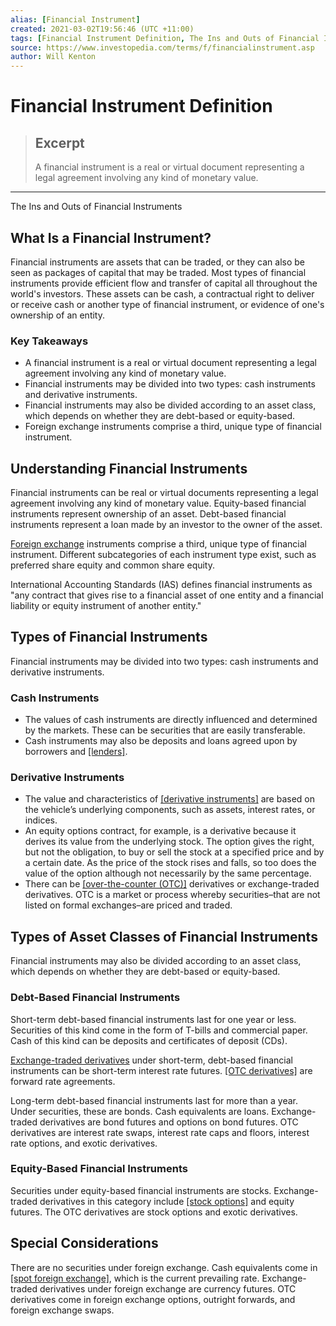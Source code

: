 ```yaml
---
alias: [Financial Instrument]
created: 2021-03-02T19:56:46 (UTC +11:00)
tags: [Financial Instrument Definition, The Ins and Outs of Financial Instruments]
source: https://www.investopedia.com/terms/f/financialinstrument.asp
author: Will Kenton
---
```


# Financial Instrument Definition

> ## Excerpt
> A financial instrument is a real or virtual document representing a legal agreement involving any kind of monetary value.

---

The Ins and Outs of Financial Instruments
## What Is a Financial Instrument?

Financial instruments are assets that can be traded, or they can also be seen as packages of capital that may be traded. Most types of financial instruments provide efficient flow and transfer of capital all throughout the world's investors. These assets can be cash, a contractual right to deliver or receive cash or another type of financial instrument, or evidence of one's ownership of an entity.

### Key Takeaways

-   A financial instrument is a real or virtual document representing a legal agreement involving any kind of monetary value. 
-   Financial instruments may be divided into two types: cash instruments and derivative instruments.
-   Financial instruments may also be divided according to an asset class, which depends on whether they are debt-based or equity-based.
-   Foreign exchange instruments comprise a third, unique type of financial instrument.

## Understanding Financial Instruments

Financial instruments can be real or virtual documents representing a legal agreement involving any kind of monetary value. Equity-based financial instruments represent ownership of an asset. Debt-based financial instruments represent a loan made by an investor to the owner of the asset.

[Foreign exchange](https://www.investopedia.com/terms/f/foreign-exchange.asp) instruments comprise a third, unique type of financial instrument. Different subcategories of each instrument type exist, such as preferred share equity and common share equity.

International Accounting Standards (IAS) defines financial instruments as "any contract that gives rise to a financial asset of one entity and a financial liability or equity instrument of another entity."

## Types of Financial Instruments

Financial instruments may be divided into two types: cash instruments and derivative instruments.

### Cash Instruments

-   The values of cash instruments are directly influenced and determined by the markets. These can be securities that are easily transferable.
-   Cash instruments may also be deposits and loans agreed upon by borrowers and [[lenders]](https://www.investopedia.com/terms/l/lender.asp).

### Derivative Instruments

-   The value and characteristics of [[derivative instruments]](https://www.investopedia.com/terms/d/derivative.asp) are based on the vehicle’s underlying components, such as assets, interest rates, or indices.
-   An equity options contract, for example, is a derivative because it derives its value from the underlying stock. The option gives the right, but not the obligation, to buy or sell the stock at a specified price and by a certain date. As the price of the stock rises and falls, so too does the value of the option although not necessarily by the same percentage.
-   There can be [[over-the-counter (OTC)]](https://www.investopedia.com/terms/o/otc.asp) derivatives or exchange-traded derivatives. OTC is a market or process whereby securities–that are not listed on formal exchanges–are priced and traded.

## Types of Asset Classes of Financial Instruments

Financial instruments may also be divided according to an asset class, which depends on whether they are debt-based or equity-based.

### Debt-Based Financial Instruments

Short-term debt-based financial instruments last for one year or less. Securities of this kind come in the form of T-bills and commercial paper. Cash of this kind can be deposits and certificates of deposit (CDs).

[Exchange-traded derivatives](https://www.investopedia.com/terms/e/exchange-traded-derivative.asp) under short-term, debt-based financial instruments can be short-term interest rate futures. [[OTC derivatives]](https://www.investopedia.com/ask/answers/052815/what-overthecounter-derivative.asp) are forward rate agreements.

Long-term debt-based financial instruments last for more than a year. Under securities, these are bonds. Cash equivalents are loans. Exchange-traded derivatives are bond futures and options on bond futures. OTC derivatives are interest rate swaps, interest rate caps and floors, interest rate options, and exotic derivatives.

### Equity-Based Financial Instruments

Securities under equity-based financial instruments are stocks. Exchange-traded derivatives in this category include [[stock options]](https://www.investopedia.com/terms/s/stockoption.asp) and equity futures. The OTC derivatives are stock options and exotic derivatives.

## Special Considerations

There are no securities under foreign exchange. Cash equivalents come in [[spot foreign exchange]](https://www.investopedia.com/terms/forex/f/forex-spot-rate.asp), which is the current prevailing rate. Exchange-traded derivatives under foreign exchange are currency futures. OTC derivatives come in foreign exchange options, outright forwards, and foreign exchange swaps.
